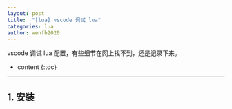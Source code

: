 ```yaml
---
layout: post
title:  "[lua] vscode 调试 lua"
categories: lua
author: wenfh2020
---
```


vscode 调试 lua 配置，有些细节在网上找不到，还是记录下来。


* content
{:toc}



---

## 1. 安装